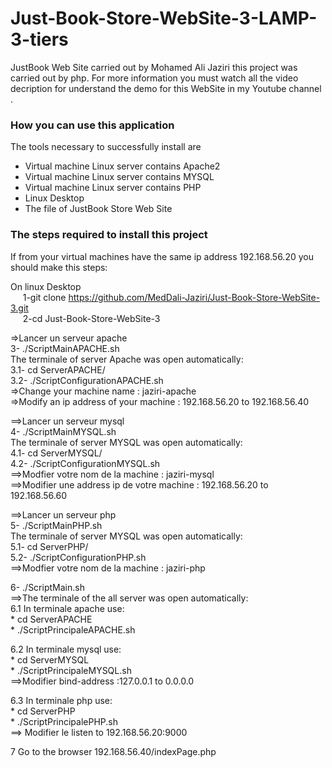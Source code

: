 # Just-Book-Store-WebSite-3-LAMP-3-tiers

JustBook Web Site carried out by Mohamed Ali Jaziri this project was carried out by php. For more information you must watch all the video decription for understand the demo for this WebSite in my Youtube channel .


<h3>How you can use this application</h3>
The tools necessary to successfully install are
<ul>
  <li>Virtual machine Linux server contains Apache2</li>
  <li>Virtual machine Linux server contains MYSQL</li>
  <li>Virtual machine Linux server contains PHP </li>
  <li>Linux Desktop </li>
  <li>The file of JustBook Store Web Site</li>
 </ul>
 
<h3>The steps required to install this project</h3>
 If from your virtual machines have the same ip address 192.168.56.20 you should make this steps:<br>

On linux Desktop <br>
&nbsp;&nbsp;&nbsp;&nbsp;  1-git clone https://github.com/MedDali-Jaziri/Just-Book-Store-WebSite-3.git<br>
&nbsp;&nbsp;&nbsp;&nbsp;  2-cd Just-Book-Store-WebSite-3<br>

  =>Lancer un serveur apache <br>
  3- ./ScriptMainAPACHE.sh <br>
    The terminale of server Apache was open automatically:<br>
      3.1- cd ServerAPACHE/<br>
      3.2- ./ScriptConfigurationAPACHE.sh<br>
          =>Change your machine name : jaziri-apache<br>
          =>Modify an ip address of your machine : 192.168.56.20 to 192.168.56.40<br>
        
==>Lancer un serveur mysql <br>
4- ./ScriptMainMYSQL.sh <br>
  The terminale of server MYSQL was open automatically:<br>
    4.1- cd ServerMYSQL/<br>
    4.2- ./ScriptConfigurationMYSQL.sh<br>
        ==>Modfier votre nom de la machine : jaziri-mysql<br>
        ==>Modifier une address ip de votre machine : 192.168.56.20 to 192.168.56.60<br>
        
==>Lancer un serveur php <br>
5- ./ScriptMainPHP.sh <br>
  The terminale of server MYSQL was open automatically:<br>
    5.1- cd ServerPHP/<br>
    5.2- ./ScriptConfigurationPHP.sh<br>
        ==>Modfier votre nom de la machine : jaziri-php<br>    

6- ./ScriptMain.sh <br>
==>The terminale of the all server was open automatically:<br>
  6.1 In terminale apache use:<br>
    * cd ServerAPACHE<br>
    * ./ScriptPrincipaleAPACHE.sh<br>
    
  6.2 In terminale mysql use:<br>
    * cd ServerMYSQL<br>
    * ./ScriptPrincipaleMYSQL.sh<br>
    ==>Modifier bind-address :127.0.0.1 to 0.0.0.0<br>
    
  6.3 In terminale php use:<br>
    * cd ServerPHP<br>
    * ./ScriptPrincipalePHP.sh<br>
    ==> Modifier le listen to 192.168.56.20:9000<br>

7 Go to the browser 192.168.56.40/indexPage.php
